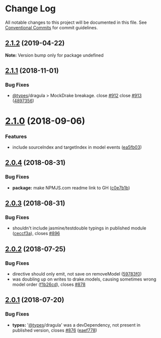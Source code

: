 # Change Log

All notable changes to this project will be documented in this file.
See [Conventional Commits](https://conventionalcommits.org) for commit guidelines.

<a name="2.1.2"></a>
## [2.1.2](https://github.com/Belouccio/ng2-dragula/compare/v2.1.1...v2.1.2) (2019-04-22)




**Note:** Version bump only for package undefined

<a name="2.1.1"></a>
## [2.1.1](https://github.com/valor-software/ng2-dragula/compare/v2.1.0...v2.1.1) (2018-11-01)


### Bug Fixes

* [@types](https://github.com/types)/dragula > MockDrake breakage. close [#912](https://github.com/valor-software/ng2-dragula/issues/912) close [#913](https://github.com/valor-software/ng2-dragula/issues/913) ([4897356](https://github.com/valor-software/ng2-dragula/commit/4897356))




<a name="2.1.0"></a>
# [2.1.0](https://github.com/valor-software/ng2-dragula/compare/v2.0.4...v2.1.0) (2018-09-06)


### Features

* include sourceIndex and targetIndex in model events ([ea5fb03](https://github.com/valor-software/ng2-dragula/commit/ea5fb03))




<a name="2.0.4"></a>
## [2.0.4](https://github.com/valor-software/ng2-dragula/compare/v2.0.3...v2.0.4) (2018-08-31)


### Bug Fixes

* **package:** make NPMJS.com readme link to GH ([c0e7b1b](https://github.com/valor-software/ng2-dragula/commit/c0e7b1b))




<a name="2.0.3"></a>
## [2.0.3](https://github.com/valor-software/ng2-dragula/compare/v2.0.2...v2.0.3) (2018-08-31)


### Bug Fixes

* shouldn't include jasmine/testdouble typings in published module ([ceccf3a](https://github.com/valor-software/ng2-dragula/commit/ceccf3a)), closes [#896](https://github.com/valor-software/ng2-dragula/issues/896)


<a name="2.0.2"></a>
## [2.0.2](https://github.com/valor-software/ng2-dragula/compare/v2.0.1...v2.0.2) (2018-07-25)

### Bug Fixes

* directive should only emit, not save on removeModel ([59783f0](https://github.com/valor-software/ng2-dragula/commit/59783f0))
* was doubling up on writes to drake.models, causing sometimes wrong model order ([f1b26cd](https://github.com/valor-software/ng2-dragula/commit/f1b26cd)), closes [#878](https://github.com/valor-software/ng2-dragula/issues/878)


<a name="2.0.1"></a>
## [2.0.1](https://github.com/valor-software/ng2-dragula/compare/v2.0.0...v2.0.1) (2018-07-20)


### Bug Fixes

* **types:** '[@types](https://github.com/types)/dragula' was a devDependency, not present in published version, closes [#876](https://github.com/valor-software/ng2-dragula/issues/876) ([eaef778](https://github.com/valor-software/ng2-dragula/commit/eaef778))
